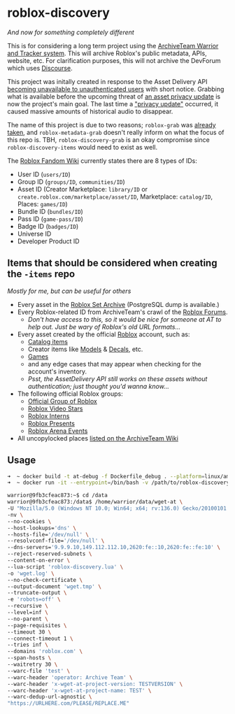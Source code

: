 # roblox-discovery
*And now for something completely different*

This is for considering a long term project using the [ArchiveTeam Warrior and Tracker system](https://tracker.archiveteam.org/). This will archive Roblox's public metadata, APIs, website, etc. For clarification purposes, this will not archive the DevForum which uses [Discourse](https://wiki.archiveteam.org/index.php/Discourse).

This project was initally created in response to the Asset Delivery API [becoming unavailable to unauthenticated users](https://devforum.roblox.com/t/creator-action-required-new-asset-delivery-api-endpoints-for-community-tools/3574403) with short notice. Grabbing what is available before the upcoming threat of [an asset privacy update](https://devforum.roblox.com/t/creator-action-required-new-asset-delivery-api-endpoints-for-community-tools/3574403/63) is now the project's main goal. The last time a ["privacy update"](https://devforum.roblox.com/t/update-changes-to-asset-privacy-for-audio/1715717) occurred, it caused massive amounts of historical audio to disappear.

The name of this project is due to two reasons; `roblox-grab` was [already taken](https://github.com/ArchiveTeam/roblox-grab), and `roblox-metadata-grab` doesn't really inform on what the focus of this repo is. TBH, `roblox-discovery-grab` is an okay compromise since `roblox-discovery-items` would need to exist as well.

The [Roblox Fandom Wiki](https://roblox.fandom.com/wiki/ID) currently states there are 8 types of IDs:

* User ID (`users/ID`)
* Group ID (`groups/ID`, `communities/ID`)
* Asset ID (Creator Marketplace: `library/ID` or `create.roblox.com/marketplace/asset/ID`, Marketplace: `catalog/ID`, Places: `games/ID`)
* Bundle ID (`bundles/ID`)
* Pass ID (`game-pass/ID`)
* Badge ID (`badges/ID`)
* Universe ID
* Developer Product ID


## Items that should be considered when creating the `-items` repo
*Mostly for me, but can be useful for others*
-   Every asset in the [Roblox Set Archive](https://sets.pizzaboxer.xyz/) (PostgreSQL dump is available.)
-   Every Roblox-related ID from ArchiveTeam's crawl of the [Roblox Forums](https://archive.org/details/archiveteam_roblox).
    -   *Don't have access to this, so it would be nice for someone at AT to help out. Just be wary of Roblox's old URL formats...*
-   Every asset created by the official [Roblox](https://www.roblox.com/users/1/profile) account, such as:
    -   [Catalog items](https://www.roblox.com/catalog?CreatorName=Roblox&IncludeNotForSale)
    -   Creator items like [Models](https://create.roblox.com/store/models?creatorName=Roblox) & [Decals](https://create.roblox.com/store/decals?creatorName=Roblox), etc.
    -   [Games](https://www.roblox.com/users/1/profile#!/creations)
    -   and any edge cases that may appear when checking for the account's inventory.
    -   *Psst, the AssetDelivery API still works on these assets without authentication; just thought you'd wanna know...*
-   The following official Roblox groups:
    -   [Official Group of Roblox](https://www.roblox.com/communities/1200769)
    -   [Roblox Video Stars](https://www.roblox.com/communities/4199740)
    -   [Roblox Interns](https://www.roblox.com/communities/2868472)
    -   [Roblox Presents](https://www.roblox.com/communities/4111519)
    -   [Roblox Arena Events](https://www.roblox.com/communities/7384468)
-   All uncopylocked places [listed on the ArchiveTeam Wiki](https://wiki.archiveteam.org/index.php/Roblox/uncopylocked)


## Usage

```zsh
➜  ~ docker build -t at-debug -f Dockerfile_debug . --platform=linux/amd64
➜  ~ docker run -it --entrypoint=/bin/bash -v /path/to/roblox-discovery:/data --platform=linux/amd64 -i at-debug
```

```bash
warrior@9fb3cfeac873:~$ cd /data
warrior@9fb3cfeac873:/data$ /home/warrior/data/wget-at \
-U "Mozilla/5.0 (Windows NT 10.0; Win64; x64; rv:136.0) Gecko/20100101 Firefox/136.0" \
-nv \
--no-cookies \
--host-lookups='dns' \
--hosts-file='/dev/null' \
--resolvconf-file='/dev/null' \
--dns-servers='9.9.9.10,149.112.112.10,2620:fe::10,2620:fe::fe:10' \
--reject-reserved-subnets \
--content-on-error \
--lua-script 'roblox-discovery.lua' \
-o 'wget.log' \
--no-check-certificate \
--output-document 'wget.tmp' \
--truncate-output \
-e 'robots=off' \
--recursive \
--level=inf \
--no-parent \
--page-requisites \
--timeout 30 \
--connect-timeout 1 \
--tries inf \
--domains 'roblox.com' \
--span-hosts \
--waitretry 30 \
--warc-file 'test' \
--warc-header 'operator: Archive Team' \
--warc-header 'x-wget-at-project-version: TESTVERSION' \
--warc-header 'x-wget-at-project-name: TEST' \
--warc-dedup-url-agnostic \
"https://URLHERE.com/PLEASE/REPLACE.ME"
```
